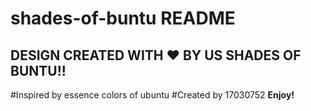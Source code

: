 # shades-of-buntu README

## DESIGN CREATED WITH ♥️ BY US SHADES OF BUNTU!!
#Inspired by essence colors of ubuntu
#Created by 17030752
**Enjoy!**
